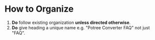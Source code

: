 # How to Organize

1. **Do** follow existing organization **unless directed otherwise**.
2. **Do** give heading a unique name e.g. "Potree Converter FAQ" not just "FAQ".
